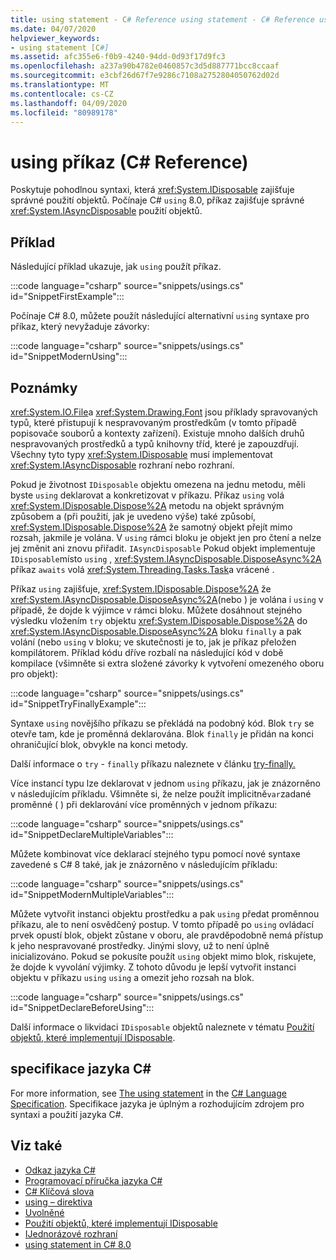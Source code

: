 ```yaml
---
title: using statement - C# Reference using statement - C# Reference using statement - C# Reference using statement
ms.date: 04/07/2020
helpviewer_keywords:
- using statement [C#]
ms.assetid: afc355e6-f0b9-4240-94dd-0d93f17d9fc3
ms.openlocfilehash: a237a90b4782e0460857c3d5d887771bcc8ccaaf
ms.sourcegitcommit: e3cbf26d67f7e9286c7108a2752804050762d02d
ms.translationtype: MT
ms.contentlocale: cs-CZ
ms.lasthandoff: 04/09/2020
ms.locfileid: "80989178"
---
```

# <a name="using-statement-c-reference"></a>using příkaz (C# Reference)

Poskytuje pohodlnou syntaxi, která <xref:System.IDisposable> zajišťuje správné použití objektů. Počínaje C# `using` 8.0, příkaz zajišťuje správné <xref:System.IAsyncDisposable> použití objektů.

## <a name="example"></a>Příklad

Následující příklad ukazuje, jak `using` použít příkaz.

:::code language="csharp" source="snippets/usings.cs" id="SnippetFirstExample":::

Počínaje C# 8.0, můžete použít následující alternativní `using` syntaxe pro příkaz, který nevyžaduje závorky:

:::code language="csharp" source="snippets/usings.cs" id="SnippetModernUsing":::

## <a name="remarks"></a>Poznámky

<xref:System.IO.File>a <xref:System.Drawing.Font> jsou příklady spravovaných typů, které přistupují k nespravovaným prostředkům (v tomto případě popisovače souborů a kontexty zařízení). Existuje mnoho dalších druhů nespravovaných prostředků a typů knihovny tříd, které je zapouzdřují. Všechny tyto typy <xref:System.IDisposable> musí implementovat <xref:System.IAsyncDisposable> rozhraní nebo rozhraní.

Pokud je životnost `IDisposable` objektu omezena na jednu metodu, měli byste `using` deklarovat a konkretizovat v příkazu. Příkaz `using` volá <xref:System.IDisposable.Dispose%2A> metodu na objekt správným způsobem a (při použití, jak je uvedeno výše) také způsobí, <xref:System.IDisposable.Dispose%2A> že samotný objekt přejít mimo rozsah, jakmile je volána. V `using` rámci bloku je objekt jen pro čtení a nelze jej změnit ani znovu přiřadit. `IAsyncDisposable` Pokud objekt implementuje `IDisposable`místo `using` , <xref:System.IAsyncDisposable.DisposeAsync%2A> příkaz `awaits` volá <xref:System.Threading.Tasks.Task>a vrácené .

Příkaz `using` zajišťuje, <xref:System.IDisposable.Dispose%2A> že <xref:System.IAsyncDisposable.DisposeAsync%2A>(nebo ) je volána i `using` v případě, že dojde k výjimce v rámci bloku. Můžete dosáhnout stejného výsledku vložením `try` objektu <xref:System.IDisposable.Dispose%2A> do <xref:System.IAsyncDisposable.DisposeAsync%2A> bloku `finally` a pak volání (nebo `using` v bloku; ve skutečnosti je to, jak je příkaz přeložen kompilátorem. Příklad kódu dříve rozbalí na následující kód v době kompilace (všimněte si extra složené závorky k vytvoření omezeného oboru pro objekt):

:::code language="csharp" source="snippets/usings.cs" id="SnippetTryFinallyExample":::

Syntaxe `using` novějšího příkazu se překládá na podobný kód. Blok `try` se otevře tam, kde je proměnná deklarována. Blok `finally` je přidán na konci ohraničující blok, obvykle na konci metody.

Další informace o `try` - `finally` příkazu naleznete v článku [try-finally.](try-finally.md)

Více instancí typu lze deklarovat v jednom `using` příkazu, jak je znázorněno v následujícím příkladu. Všimněte si, že nelze použít implicitně`var`zadané proměnné ( ) při deklarování více proměnných v jednom příkazu:

:::code language="csharp" source="snippets/usings.cs" id="SnippetDeclareMultipleVariables":::

Můžete kombinovat více deklarací stejného typu pomocí nové syntaxe zavedené s C# 8 také, jak je znázorněno v následujícím příkladu:

:::code language="csharp" source="snippets/usings.cs" id="SnippetModernMultipleVariables":::

Můžete vytvořit instanci objektu prostředku a pak `using` předat proměnnou příkazu, ale to není osvědčený postup. V tomto případě po `using` ovládací prvek opustí blok, objekt zůstane v oboru, ale pravděpodobně nemá přístup k jeho nespravované prostředky. Jinými slovy, už to není úplně inicializováno. Pokud se pokusíte použít `using` objekt mimo blok, riskujete, že dojde k vyvolání výjimky. Z tohoto důvodu je lepší vytvořit instanci objektu v příkazu `using` `using` a omezit jeho rozsah na blok.

:::code language="csharp" source="snippets/usings.cs" id="SnippetDeclareBeforeUsing":::

Další informace o likvidaci `IDisposable` objektů naleznete v tématu [Použití objektů, které implementují IDisposable](../../../standard/garbage-collection/using-objects.md).

## <a name="c-language-specification"></a>specifikace jazyka C#

For more information, see [The using statement](~/_csharplang/spec/statements.md#the-using-statement) in the [C# Language Specification](/dotnet/csharp/language-reference/language-specification/introduction). Specifikace jazyka je úplným a rozhodujícím zdrojem pro syntaxi a použití jazyka C#.

## <a name="see-also"></a>Viz také

- [Odkaz jazyka C#](../index.md)
- [Programovací příručka jazyka C#](../../programming-guide/index.md)
- [C# Klíčová slova](index.md)
- [using – direktiva](using-directive.md)
- [Uvolněné](../../../standard/garbage-collection/index.md)
- [Použití objektů, které implementují IDisposable](../../../standard/garbage-collection/using-objects.md)
- [IJednorázové rozhraní](xref:System.IDisposable)
- [using statement in C# 8.0](~/_csharplang/proposals/csharp-8.0/using.md)
